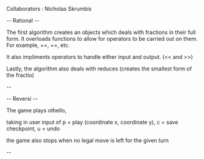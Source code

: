 Collaborators : Nicholas Skrumbis

-- Rational --

The first algorithm creates an objects which deals with fractions in their full form. It overloads functions to allow for operators to be carried out on them. For example, +=, ==, etc.

It also impliments operators to handle either input and output. (<< and >>)

Lastly, the algorithm also deals with reduces (creates the smallest form of the fractio)

--

-- Reversi --

The game plays othello,

taking in user input of p = play (coordinate x, coordinate y), c = save checkpoint, u = undo 

the game also stops when no legal move is left for the given turn

--

